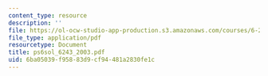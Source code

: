 ```yaml
---
content_type: resource
description: ''
file: https://ol-ocw-studio-app-production.s3.amazonaws.com/courses/6-243j-dynamics-of-nonlinear-systems-fall-2003/6ba05039f95883d9cf94481a2830fe1c_ps6sol_6243_2003.pdf
file_type: application/pdf
resourcetype: Document
title: ps6sol_6243_2003.pdf
uid: 6ba05039-f958-83d9-cf94-481a2830fe1c
---
```

